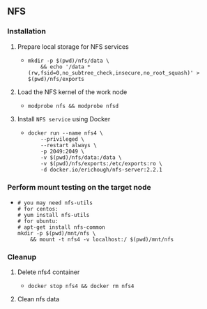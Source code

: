 ## NFS

### Installation
1. Prepare local storage for NFS services
    * ```shell
      mkdir -p $(pwd)/nfs/data \
          && echo '/data *(rw,fsid=0,no_subtree_check,insecure,no_root_squash)' > $(pwd)/nfs/exports
      ```
2. Load the NFS kernel of the work node
    * ```shell
      modprobe nfs && modprobe nfsd
      ```
3. Install `NFS service` using Docker
    * ```shell
      docker run --name nfs4 \
          --privileged \
          --restart always \
          -p 2049:2049 \
          -v $(pwd)/nfs/data:/data \
          -v $(pwd)/nfs/exports:/etc/exports:ro \
          -d docker.io/erichough/nfs-server:2.2.1
      ```

### Perform mount testing on the target node
* ```shell
  # you may need nfs-utils
  # for centos:
  # yum install nfs-utils
  # for ubuntu:
  # apt-get install nfs-common
  mkdir -p $(pwd)/mnt/nfs \
      && mount -t nfs4 -v localhost:/ $(pwd)/mnt/nfs
  ```

### Cleanup
1. Delete nfs4 container
    * ```shell
      docker stop nfs4 && docker rm nfs4
      ```
2. Clean nfs data
